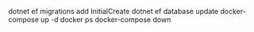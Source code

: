 dotnet ef migrations add InitialCreate
dotnet ef database update
docker-compose up -d
docker ps
docker-compose down
